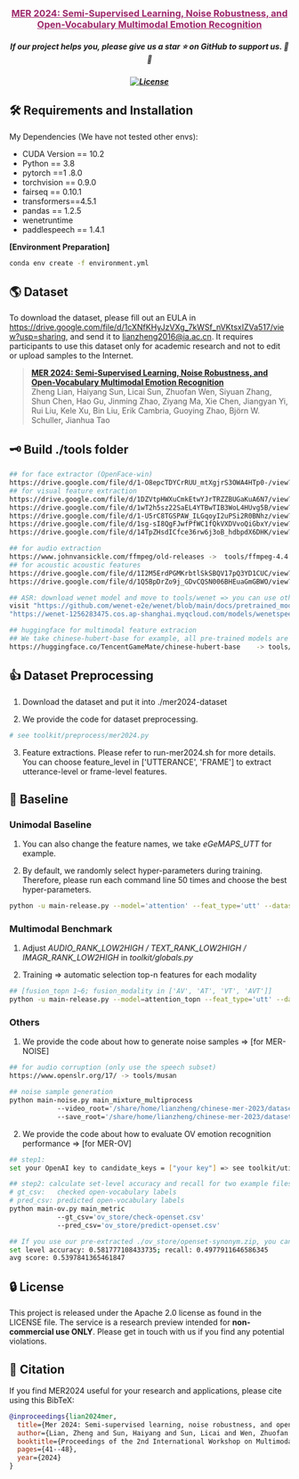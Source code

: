 <h3 align="center"><a  href="https://dl.acm.org/doi/abs/10.1145/3689092.3689959"  style="color:#9C276A">
MER 2024: Semi-Supervised Learning, Noise Robustness, and Open-Vocabulary Multimodal Emotion Recognition</a></h3>
<h5 align="center"> If our project helps you, please give us a star ⭐ on GitHub to support us. 🙏🙏 </h2>

<h5 align="center">

[![License](https://img.shields.io/badge/License-Apache%202.0-yellow)](../MER2025/MER2025_Track23/LICENSE) 


## 🛠️ Requirements and Installation
My Dependencies (We have not tested other envs):
* CUDA Version == 10.2
* Python == 3.8
* pytorch ==1 .8.0
* torchvision == 0.9.0
* fairseq == 0.10.1
* transformers==4.5.1
* pandas == 1.2.5
* wenetruntime
* paddlespeech == 1.4.1

**[Environment Preparation]**
```bash
conda env create -f environment.yml
```


## :earth_americas: Dataset
To download the dataset, please fill out an EULA in https://drive.google.com/file/d/1cXNfKHyJzVXg_7kWSf_nVKtsxIZVa517/view?usp=sharing, and send it to lianzheng2016@ia.ac.cn. It requires participants to use this dataset only for academic research and not to edit or upload samples to the Internet.


> [**MER 2024: Semi-Supervised Learning, Noise Robustness, and Open-Vocabulary Multimodal Emotion Recognition**](https://dl.acm.org/doi/abs/10.1145/3689092.3689959) <br>
> Zheng Lian, Haiyang Sun, Licai Sun, Zhuofan Wen, Siyuan Zhang, Shun Chen, Hao Gu, Jinming Zhao, Ziyang Ma, Xie Chen, Jiangyan Yi, Rui Liu, Kele Xu, Bin Liu, Erik Cambria, Guoying Zhao, Björn W. Schuller, Jianhua Tao <br>




</p></details>


## 🗝️ Build ./tools folder
```bash
## for face extractor (OpenFace-win)
https://drive.google.com/file/d/1-O8epcTDYCrRUU_mtXgjrS3OWA4HTp0-/view?usp=share_link  -> tools/openface_win_x64
## for visual feature extraction
https://drive.google.com/file/d/1DZVtpHWXuCmkEtwYJrTRZZBUGaKuA6N7/view?usp=share_link ->  tools/ferplus
https://drive.google.com/file/d/1wT2h5sz22SaEL4YTBwTIB3WoL4HUvg5B/view?usp=share_link ->  tools/manet
https://drive.google.com/file/d/1-U5rC8TGSPAW_ILGqoyI2uPSi2R0BNhz/view?usp=share_link ->  tools/msceleb
https://drive.google.com/file/d/1sg-sI8QgFJwfPfWC1fQkVXDVvoQiGbxY/view?usp=sharing    ->  tools/videomae-base-VoxCeleb2/checkpoint-99.pth
https://drive.google.com/file/d/14TpZHsdICfce36rw6j3oB_hdbpdX6DHK/view?usp=sharing    ->  tools/videomae-base-K400-mer2023/checkpoint-299.pth

## for audio extraction
https://www.johnvansickle.com/ffmpeg/old-releases ->  tools/ffmpeg-4.4.1-i686-static
## for acoustic acoustic features
https://drive.google.com/file/d/1I2M5ErdPGMKrbtlSkSBQV17pQ3YD1CUC/view?usp=share_link ->  tools/opensmile-2.3.0
https://drive.google.com/file/d/1Q5BpDrZo9j_GDvCQSN006BHEuaGmGBWO/view?usp=share_link ->  tools/vggish

## ASR: download wenet model and move to tools/wenet => you can use other ASR toolkits
visit "https://github.com/wenet-e2e/wenet/blob/main/docs/pretrained_models.en.md" fill the request link and download
"https://wenet-1256283475.cos.ap-shanghai.myqcloud.com/models/wenetspeech/wenetspeech_u2pp_conformer_libtorch.tar.gz"

## huggingface for multimodal feature extracion
## We take chinese-hubert-base for example, all pre-trained models are downloaded to tools/transformers. The links for different feature extractos involved in MERBench, please refer to Table18 in our paper.
https://huggingface.co/TencentGameMate/chinese-hubert-base    -> tools/transformers/chinese-hubert-base
```

## 👍 Dataset Preprocessing
1. Download the dataset and put it into ./mer2024-dataset

2. We provide the code for dataset preprocessing.
```bash
# see toolkit/preprocess/mer2024.py
```

3. Feature extractions. Please refer to run-mer2024.sh for more details. You can choose feature_level in ['UTTERANCE', 'FRAME'] to extract utterance-level or frame-level features.


## 🚀 Baseline

### Unimodal Baseline
1. You can also change the feature names, we take *eGeMAPS_UTT* for example.

2. By default, we randomly select hyper-parameters during training. Therefore, please run each command line 50 times and choose the best hyper-parameters.
```bash
python -u main-release.py --model='attention' --feat_type='utt' --dataset=MER2024 --audio_feature=eGeMAPS_UTT --text_feature=eGeMAPS_UTT --video_feature=eGeMAPS_UTT --gpu=0
```

### Multimodal Benchmark
1. Adjust *AUDIO_RANK_LOW2HIGH / TEXT_RANK_LOW2HIGH / IMAGR_RANK_LOW2HIGH* in *toolkit/globals.py*

2. Training => automatic selection top-n features for each modality
```bash
## [fusion_topn 1~6; fusion_modality in ['AV', 'AT', 'VT', 'AVT']]
python -u main-release.py --model=attention_topn --feat_type='utt' --dataset=MER2024 --fusion_topn=5 --fusion_modality='AVT' --gpu=0
```

### Others
1. We provide the code about how to generate noise samples => [for MER-NOISE]
```bash
## for audio corruption (only use the speech subset)
https://www.openslr.org/17/ -> tools/musan

## noise sample generation
python main-noise.py main_mixture_multiprocess 
            --video_root='/share/home/lianzheng/chinese-mer-2023/dataset/mer2024-dataset-process/video-test2' 
            --save_root='/share/home/lianzheng/chinese-mer-2023/dataset/mer2024-dataset-process/video-test2-noise' 
```

2. We provide the code about how to evaluate OV emotion recognition performance => [for MER-OV]
```bash
## step1: 
set your OpenAI key to candidate_keys = ["your key"] => see toolkit/utils/chatgpt.py

## step2: calculate set-level accuracy and recall for two example files in ./ov_store
# gt_csv:   checked open-vocabulary labels
# pred_csv: predicted open-vocabulary labels
python main-ov.py main_metric
            --gt_csv='ov_store/check-openset.csv'
            --pred_csv='ov_store/predict-openset.csv'

## If you use our pre-extracted ./ov_store/openset-synonym.zip, you can get the following results:
set level accuracy: 0.581777108433735; recall: 0.4977911646586345
avg score: 0.5397841365461847
```

## 🔒 License

This project is released under the Apache 2.0 license as found in the LICENSE file.
The service is a research preview intended for **non-commercial use ONLY**. Please get in touch with us if you find any potential violations.

## 📑 Citation

If you find MER2024 useful for your research and applications, please cite using this BibTeX:
```bibtex
@inproceedings{lian2024mer,
  title={Mer 2024: Semi-supervised learning, noise robustness, and open-vocabulary multimodal emotion recognition},
  author={Lian, Zheng and Sun, Haiyang and Sun, Licai and Wen, Zhuofan and Zhang, Siyuan and Chen, Shun and Gu, Hao and Zhao, Jinming and Ma, Ziyang and Chen, Xie and others},
  booktitle={Proceedings of the 2nd International Workshop on Multimodal and Responsible Affective Computing},
  pages={41--48},
  year={2024}
}
```